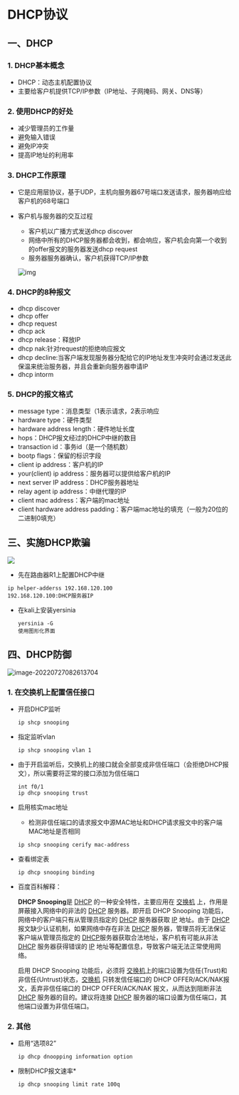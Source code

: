 # DHCP协议

## 一、DHCP

### 1. DHCP基本概念

- DHCP：动态主机配置协议
- 主要给客户机提供TCP/IP参数（IP地址、子网掩码、网关、DNS等）

### 2. 使用DHCP的好处

- 减少管理员的工作量
- 避免输入错误
- 避免IP冲突
- 提高IP地址的利用率

### 3. DHCP工作原理

- 它是应用层协议，基于UDP，主机向服务器67号端口发送请求，服务器响应给客户机的68号端口

- 客户机与服务器的交互过程

  - 客户机以广播方式发送dhcp discover
  - 网络中所有的DHCP服务器都会收到，都会响应，客户机会向第一个收到的offer报文的服务器发送dhcp request
  - 服务器服务器确认，客户机获得TCP/IP参数

  ![img](https://img-blog.csdnimg.cn/20200622220112270.png?x-oss-process=image/watermark,type_ZmFuZ3poZW5naGVpdGk,shadow_10,text_aHR0cHM6Ly9ibG9nLmNzZG4ubmV0L3dlaXhpbl80MzQ5NTI2Mg==,size_16,color_FFFFFF,t_70#pic_center)

### 4. DHCP的8种报文

- dhcp discover
- dhcp offer
- dhcp request
- dhcp ack
- dhcp release：释放IP
- dhcp nak:针对request的拒绝响应报文
- dhcp decline:当客户端发现服务器分配给它的IP地址发生冲突时会通过发送此保温来统治服务器，并且会重新向服务器申请IP
- dhcp intorm

### 5. DHCP的报文格式

- message type：消息类型（1表示请求，2表示响应
- hardware type：硬件类型
- hardware address length：硬件地址长度
- hops：DHCP报文经过的DHCP中继的数目
- transaction id：事务id（是一个随机数）
- bootp flags：保留的标识字段
- client ip address：客户机的IP
- your(client) ip address：服务器可以提供给客户机的IP
- next server IP address：DHCP服务器地址
- relay agent ip address：中继代理的IP
- client mac address：客户端的mac地址
- client hardware address padding：客户端mac地址的填充（一般为20位的二进制0填充）

## 三、实施DHCP欺骗

<img src="https://s2.loli.net/2022/07/23/MxO8BJVbWGqz3d6.png"/>

- 先在路由器R1上配置DHCP中继

```
ip helper-adderss 192.168.120.100
192.168.120.100:DHCP服务器IP
```

- 在kali上安装yersinia

  ```
  yersinia -G
  使用图形化界面
  ```

## 四、DHCP防御

![image-20220727082613704](https://s2.loli.net/2022/07/27/4cdTMNHUXieLfvF.png)

### 1. 在交换机上配置信任接口

- 开启DHCP监听

  ```
  ip shcp snooping
  ```

- 指定监听vlan

  ```
  ip shcp snooping vlan 1
  ```

- 由于开启监听后，交换机上的接口就会全部变成非信任端口（会拒绝DHCP报文），所以需要将正常的接口添加为信任端口

  ```
  int f0/1
  ip dhcp snooping trust
  ```

- 启用核实mac地址

  - 检测非信任端口的请求报文中源MAC地址和DHCP请求报文中的客户端MAC地址是否相同

  ```
  ip shcp snooping cerify mac-address
  ```

- 查看绑定表

  ```
  ip dhcp snooping binding
  ```

- 百度百科解释：

  **DHCP Snooping**是 [DHCP](https://baike.baidu.com/item/DHCP) 的一种安全特性，主要应用在 [交换机](https://baike.baidu.com/item/交换机) 上，作用是屏蔽接入网络中的非法的 [DHCP](https://baike.baidu.com/item/DHCP) 服务器。即开启 DHCP Snooping 功能后，网络中的客户端只有从管理员指定的 [DHCP](https://baike.baidu.com/item/DHCP) 服务器获取 [IP](https://baike.baidu.com/item/IP) 地址。由于 [DHCP](https://baike.baidu.com/item/DHCP) 报文缺少认证机制，如果网络中存在非法 [DHCP](https://baike.baidu.com/item/DHCP) 服务器，管理员将无法保证客户端从管理员指定的 [DHCP](https://baike.baidu.com/item/DHCP)服务器获取合法地址，客户机有可能从非法 [DHCP](https://baike.baidu.com/item/DHCP) 服务器获得错误的 [IP](https://baike.baidu.com/item/IP) 地址等配置信息，导致客户端无法正常使用网络。

  启用 DHCP Snooping 功能后，必须将 [交换机](https://baike.baidu.com/item/交换机)上的端口设置为信任(Trust)和非信任(Untrust)状态，[交换机](https://baike.baidu.com/item/交换机) 只转发信任端口的 DHCP OFFER/ACK/NAK报文，丢弃非信任端口的 DHCP OFFER/ACK/NAK 报文，从而达到阻断非法 [DHCP](https://baike.baidu.com/item/DHCP) 服务器的目的。建议将连接 [DHCP](https://baike.baidu.com/item/DHCP) 服务器的端口设置为信任端口，其他端口设置为非信任端口。

### 2. 其他

- 启用“选项82”

  ```
  ip dhcp dnoopping information option
  ```

- 限制DHCP报文速率*

  ```
  ip dhcp snooping limit rate 100q
  ```
